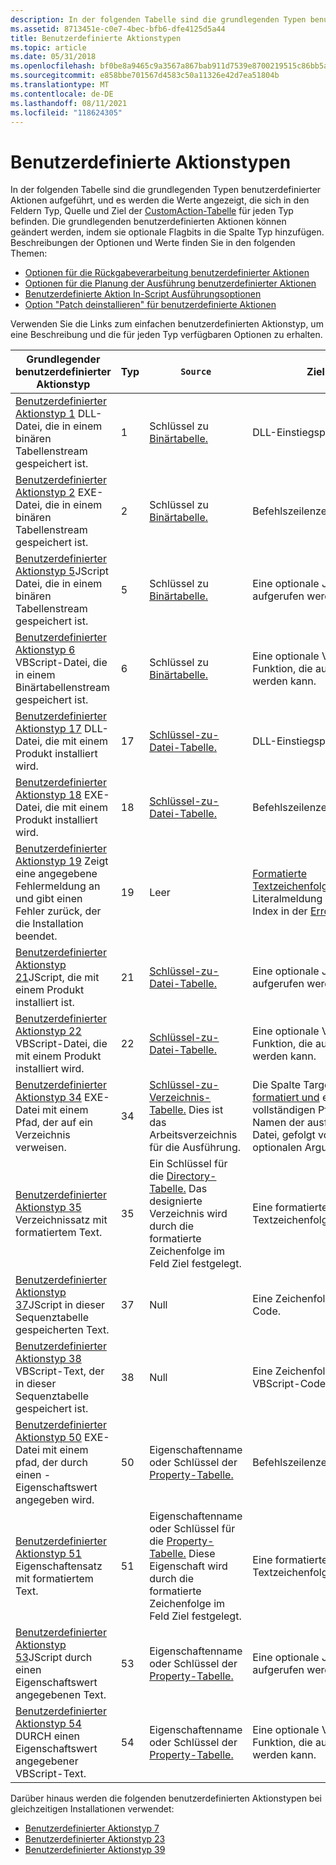 ```yaml
---
description: In der folgenden Tabelle sind die grundlegenden Typen benutzerdefinierter Aktionen aufgeführt, und es werden die Werte angezeigt, die sich in den Feldern Typ, Quelle und Ziel der CustomAction-Tabelle für jeden Typ befinden.
ms.assetid: 8713451e-c0e7-4bec-bfb6-dfe4125d5a44
title: Benutzerdefinierte Aktionstypen
ms.topic: article
ms.date: 05/31/2018
ms.openlocfilehash: bf0be8a9465c9a3567a867bab911d7539e8700219515c86bb5a8fc2b7d5eff68
ms.sourcegitcommit: e858bbe701567d4583c50a11326e42d7ea51804b
ms.translationtype: MT
ms.contentlocale: de-DE
ms.lasthandoff: 08/11/2021
ms.locfileid: "118624305"
---
```

# <a name="custom-action-types"></a>Benutzerdefinierte Aktionstypen

In der folgenden Tabelle sind die grundlegenden Typen benutzerdefinierter Aktionen aufgeführt, und es werden die Werte angezeigt, die sich in den Feldern Typ, Quelle und Ziel der [CustomAction-Tabelle](customaction-table.md) für jeden Typ befinden. Die grundlegenden benutzerdefinierten Aktionen können geändert werden, indem sie optionale Flagbits in die Spalte Typ hinzufügen. Beschreibungen der Optionen und Werte finden Sie in den folgenden Themen:

-   [Optionen für die Rückgabeverarbeitung benutzerdefinierter Aktionen](custom-action-return-processing-options.md)
-   [Optionen für die Planung der Ausführung benutzerdefinierter Aktionen](custom-action-execution-scheduling-options.md)
-   [Benutzerdefinierte Aktion In-Script Ausführungsoptionen](custom-action-in-script-execution-options.md)
-   [Option "Patch deinstallieren" für benutzerdefinierte Aktionen](custom-action-patch-uninstall-option.md)

Verwenden Sie die Links zum einfachen benutzerdefinierten Aktionstyp, um eine Beschreibung und die für jeden Typ verfügbaren Optionen zu erhalten.



| Grundlegender benutzerdefinierter Aktionstyp                                                                                                                           | Typ | `Source`                                                                                                                              | Ziel                                                                                                                                     |
|----------------------------------------------------------------------------------------------------------------------------------------------------|------|-------------------------------------------------------------------------------------------------------------------------------------|--------------------------------------------------------------------------------------------------------------------------------------------|
| [Benutzerdefinierter Aktionstyp 1](custom-action-type-1.md) DLL-Datei, die in einem binären Tabellenstream gespeichert ist.<br/>                                               | 1    | Schlüssel zu [Binärtabelle.](binary-table.md)                                                                                            | DLL-Einstiegspunkt.                                                                                                                           |
| [Benutzerdefinierter Aktionstyp 2](custom-action-type-2.md) EXE-Datei, die in einem binären Tabellenstream gespeichert ist.<br/>                                               | 2    | Schlüssel zu [Binärtabelle.](binary-table.md)                                                                                            | Befehlszeilenzeichenfolge.                                                                                                                       |
| [Benutzerdefinierter Aktionstyp 5](custom-action-type-5.md)JScript Datei, die in einem binären Tabellenstream gespeichert ist.<br/>                                           | 5    | Schlüssel zu [Binärtabelle.](binary-table.md)                                                                                            | Eine optionale JScript, die aufgerufen werden kann.                                                                                           |
| [Benutzerdefinierter Aktionstyp 6](custom-action-type-6.md) VBScript-Datei, die in einem Binärtabellenstream gespeichert ist.<br/>                                          | 6    | Schlüssel zu [Binärtabelle.](binary-table.md)                                                                                            | Eine optionale VBScript-Funktion, die aufgerufen werden kann.                                                                                          |
| [Benutzerdefinierter Aktionstyp 17](custom-action-type-17.md) DLL-Datei, die mit einem Produkt installiert wird.<br/>                                            | 17   | [Schlüssel-zu-Datei-Tabelle.](file-table.md)                                                                                                | DLL-Einstiegspunkt.                                                                                                                           |
| [Benutzerdefinierter Aktionstyp 18](custom-action-type-18.md) EXE-Datei, die mit einem Produkt installiert wird.<br/>                                            | 18   | [Schlüssel-zu-Datei-Tabelle.](file-table.md)                                                                                                | Befehlszeilenzeichenfolge.                                                                                                                       |
| [Benutzerdefinierter Aktionstyp 19](custom-action-type-19.md) Zeigt eine angegebene Fehlermeldung an und gibt einen Fehler zurück, der die Installation beendet.<br/> | 19   | Leer                                                                                                                               | [Formatierte Textzeichenfolge.](formatted.md) Die Literalmeldung oder ein Index in der [Error-Tabelle.](error-table.md)                           |
| [Benutzerdefinierter Aktionstyp 21](custom-action-type-21.md)JScript, die mit einem Produkt installiert ist.<br/>                                        | 21   | [Schlüssel-zu-Datei-Tabelle.](file-table.md)                                                                                                | Eine optionale JScript, die aufgerufen werden kann.                                                                                           |
| [Benutzerdefinierter Aktionstyp 22](custom-action-type-22.md) VBScript-Datei, die mit einem Produkt installiert wird.<br/>                                       | 22   | [Schlüssel-zu-Datei-Tabelle.](file-table.md)                                                                                                | Eine optionale VBScript-Funktion, die aufgerufen werden kann.                                                                                          |
| [Benutzerdefinierter Aktionstyp 34](custom-action-type-34.md) EXE-Datei mit einem Pfad, der auf ein Verzeichnis verweisen.<br/>                                       | 34   | [Schlüssel-zu-Verzeichnis-Tabelle.](directory-table.md) Dies ist das Arbeitsverzeichnis für die Ausführung.                                         | Die Spalte Target ist [formatiert und](formatted.md) enthält den vollständigen Pfad und Namen der ausführbaren Datei, gefolgt von optionalen Argumenten. |
| [Benutzerdefinierter Aktionstyp 35](custom-action-type-35.md) Verzeichnissatz mit formatiertem Text.<br/>                                                    | 35   | Ein Schlüssel für die [Directory-Tabelle.](directory-table.md) Das designierte Verzeichnis wird durch die formatierte Zeichenfolge im Feld Ziel festgelegt.   | Eine formatierte Textzeichenfolge.                                                                                                                   |
| [Benutzerdefinierter Aktionstyp 37](custom-action-type-37.md)JScript in dieser Sequenztabelle gespeicherten Text.<br/>                                           | 37   | Null                                                                                                                                | Eine Zeichenfolge JScript Code.                                                                                                                  |
| [Benutzerdefinierter Aktionstyp 38](custom-action-type-38.md) VBScript-Text, der in dieser Sequenztabelle gespeichert ist.<br/>                                          | 38   | Null                                                                                                                                | Eine Zeichenfolge aus VBScript-Code.                                                                                                                 |
| [Benutzerdefinierter Aktionstyp 50](custom-action-type-50.md) EXE-Datei mit einem pfad, der durch einen -Eigenschaftswert angegeben wird.<br/>                                 | 50   | Eigenschaftenname oder Schlüssel der [Property-Tabelle.](property-table.md)                                                                       | Befehlszeilenzeichenfolge.                                                                                                                       |
| [Benutzerdefinierter Aktionstyp 51](custom-action-type-51.md) Eigenschaftensatz mit formatiertem Text.<br/>                                                     | 51   | Eigenschaftenname oder Schlüssel für die [Property-Tabelle.](property-table.md) Diese Eigenschaft wird durch die formatierte Zeichenfolge im Feld Ziel festgelegt. | Eine formatierte Textzeichenfolge.                                                                                                                   |
| [Benutzerdefinierter Aktionstyp 53](custom-action-type-53.md)JScript durch einen Eigenschaftswert angegebenen Text.<br/>                                           | 53   | Eigenschaftenname oder Schlüssel der [Property-Tabelle.](property-table.md)                                                                       | Eine optionale JScript, die aufgerufen werden kann.                                                                                           |
| [Benutzerdefinierter Aktionstyp 54](custom-action-type-54.md) DURCH einen Eigenschaftswert angegebener VBScript-Text.<br/>                                          | 54   | Eigenschaftenname oder Schlüssel der [Property-Tabelle.](property-table.md)                                                                       | Eine optionale VBScript-Funktion, die aufgerufen werden kann.                                                                                          |



 

Darüber hinaus werden die folgenden benutzerdefinierten Aktionstypen bei gleichzeitigen Installationen verwendet:

-   [Benutzerdefinierter Aktionstyp 7](custom-action-type-7.md)
-   [Benutzerdefinierter Aktionstyp 23](custom-action-type-23.md)
-   [Benutzerdefinierter Aktionstyp 39](custom-action-type-39.md)

 

 




